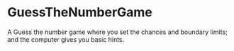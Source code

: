 # GuessTheNumberGame
A Guess the number game where you set the chances and boundary limits; and the computer gives you basic hints.
